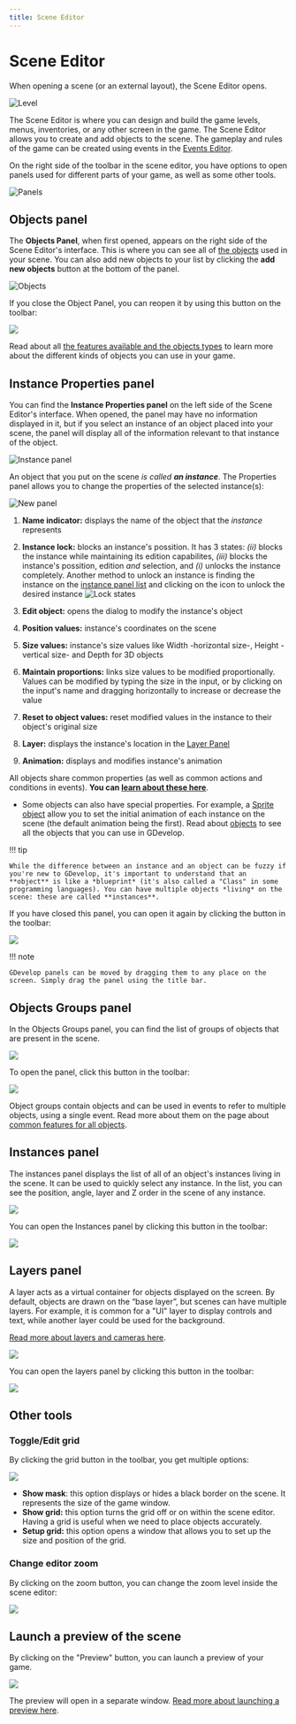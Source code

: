 ```yaml
---
title: Scene Editor
---
```

# Scene Editor

When opening a scene (or an external layout), the Scene Editor opens.

![Level](https://github.com/LuniMoon/GDevelop-documentation/assets/103995399/fd9454dc-525d-4fc4-a7b3-8568fd7c8d4c)


The Scene Editor is where you can design and build the game levels, menus,  inventories, or any other screen in the game. The Scene Editor allows you to create and add objects to the scene. The gameplay and rules of the game can be created using events in the [Events Editor](/gdevelop5/interface/events-editor).

On the right side of the toolbar in the scene editor, you have options to open panels used for different parts of your game, as well as some other tools.

![Panels](https://github.com/LuniMoon/GDevelop-documentation/assets/103995399/b8d8f4b3-b308-47a8-b51c-67e0351b3479)


## Objects panel

The **Objects Panel**, when first opened, appears on the right side of the Scene Editor's interface. This is where you can see all of [the objects](/gdevelop5/objects) used in your scene. You can also add new objects to your list by clicking the **add new objects** button at the bottom of the panel.

![Objects](https://github.com/LuniMoon/GDevelop-documentation/assets/103995399/3f977185-c520-476f-b683-0f101f495d72)


If you close the Object Panel, you can reopen it by using this button on the toolbar:

![](/gdevelop5/interface/scene-editor/pasted/20230307-152850.png)

Read about all [the features available and the objects types](/gdevelop5/objects) to learn more about the different kinds of objects you can use in your game.

## Instance Properties panel

You can find the **Instance Properties panel** on the left side of the Scene Editor's interface. When opened, the panel may have no information displayed in it, but if you select an instance of an object placed into your scene, the panel will display all of the information relevant to that instance of the object.

![Instance panel](https://github.com/LuniMoon/GDevelop-documentation/assets/103995399/80cff420-bf58-46df-b5b3-2ef126e051e0)


An object that you put on the scene _is called **an instance**_. The Properties panel allows you to change the properties of the selected instance(s):

![New panel](https://github.com/LuniMoon/GDevelop-documentation/assets/103995399/228c25e8-3123-4756-ad27-b1c64a327299)


  1. **Name indicator:** displays the name of the object that the *instance* represents
  2. **Instance lock:** blocks an instance's possition. It has 3 states: *(ii)* blocks the instance while maintaining its edition capabilites, *(iii)* blocks the instance's possition, edition *and* selection, and *(i)* unlocks the instance completely.
Another method to unlock an instance is finding the instance on the [instance panel list](/gdevelop5/interface/scene-editor/#objects-groups-panel) and clicking on the icon to unlock the desired instance
![Lock states](https://github.com/LuniMoon/GDevelop-documentation/assets/103995399/8d992494-ce43-4326-8096-3b2f572525ec)

  3. **Edit object:** opens the dialog to modify the instance's object
  4. **Position values:** instance's coordinates on the scene
  5. **Size values:** instance's size values like Width -horizontal size-, Height -vertical size- and Depth for 3D objects
  6. **Maintain proportions:** links size values to be modified proportionally. Values can be modified by typing the size in the input, or by clicking on the input's name and dragging horizontally to increase or decrease the value
  7. **Reset to object values:** reset modified values in the instance to their object's original size
  8. **Layer:** displays the instance's location in the [Layer Panel](https://gdevelop-wiki-git-fork-lunimoon-patch-6-gdevelop.vercel.app/gdevelop5/interface/scene-editor/#layers-panel)
  9. **Animation:** displays and modifies instance's animation


All objects share common properties (as well as common actions and conditions in events). **You can [learn about these here](/gdevelop5/objects/base_object)**.
* Some objects can also have special properties. For example, a [Sprite object](/gdevelop5/objects/sprite) allow you to set the initial animation of each instance on the scene (the default animation being the first). Read about [objects](/gdevelop5/objects) to see all the objects that you can use in GDevelop.

!!! tip

    While the difference between an instance and an object can be fuzzy if you're new to GDevelop, it's important to understand that an **object** is like a *blueprint* (it's also called a "Class" in some programming languages). You can have multiple objects *living* on the scene: these are called **instances**.

If you have closed this panel, you can open it again by clicking the button in the toolbar:

![](/gdevelop5/interface/scene-editor/pasted/20230307-153412.png)

!!! note

    GDevelop panels can be moved by dragging them to any place on the screen. Simply drag the panel using the title bar.

## Objects Groups panel

In the Objects Groups panel, you can find the list of groups of objects that are present in the scene.

![](/gdevelop5/interface/scene-editor/pasted/20230307-153605.png)

To open the panel, click this button in the toolbar:

![](/gdevelop5/interface/scene-editor/pasted/20230307-153646.png)

Object groups contain objects and can be used in events to refer to multiple objects, using a single event. Read more about them on the page about [common features for all objects](/gdevelop5/objects/base_object).

## Instances panel

The instances panel displays the list of all of an object's instances living in the scene. It can be used to quickly select any instance. In the list, you can see the position, angle, layer and Z order in the scene of any instance.

![](/gdevelop5/interface/scene-editor/pasted/20230307-153940.png)

You can open the Instances panel by clicking this button in the toolbar:

![](/gdevelop5/interface/scene-editor/pasted/20230307-153850.png)

## Layers panel

A layer acts as a virtual container for objects displayed on the screen. By default, objects are drawn on the “base layer”, but scenes can have multiple layers. For example, it is common for a "UI" layer to display controls and text, while another layer could be used for the background.

[Read more about layers and cameras here](/gdevelop5/interface/scene-editor/layers-and-cameras).

![](/gdevelop5/interface/scene-editor/pasted/20230307-154253.png)

You can open the layers panel by clicking this button in the toolbar:

![](/gdevelop5/interface/scene-editor/pasted/20230307-154323.png)

## Other tools

### Toggle/Edit grid

By clicking the grid button in the toolbar, you get multiple options:

![](/gdevelop5/interface/scene-editor/pasted/20230307-154726.png)

* **Show mask**: this option displays or hides a black border on the scene. It represents the size of the game window.
* **Show grid:** this option turns the grid off or on within the scene editor. Having a grid is useful when we need to place objects accurately.
* **Setup grid:** this option opens a window that allows you to set up the size and position of the grid.

### Change editor zoom

By clicking on the zoom button, you can change the zoom level inside the scene editor:

![](/gdevelop5/interface/scene-editor/pasted/20230307-154849.png)
## Launch a preview of the scene

By clicking on the "Preview" button, you can launch a preview of your game.

![](/gdevelop5/interface/scene-editor/pasted/20230307-154951.png)

The preview will open in a separate window. [Read more about launching a preview here](/gdevelop5/interface/preview).
